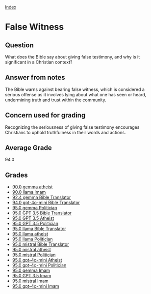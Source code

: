 
[Index](../../index.md)
# False Witness
## Question
What does the Bible say about giving false testimony, and why is it significant in a Christian context?

## Answer from notes
The Bible warns against bearing false witness, which is considered a serious offense as it involves lying about what one has seen or heard, undermining truth and trust within the community.

## Concern used for grading
Recognizing the seriousness of giving false testimony encourages Christians to uphold truthfulness in their words and actions.

## Average Grade
94.0

## Grades
 * [90.0 gemma atheist](../answers/gemma_atheist/False_Witness.md)
 * [90.0 llama Imam](../answers/llama_Imam/False_Witness.md)
 * [92.4 gemma Bible Translator](../answers/gemma_Bible_Translator/False_Witness.md)
 * [94.0 gpt-4o-mini Bible Translator](../answers/gpt-4o-mini_Bible_Translator/False_Witness.md)
 * [95.0 gemma Politician](../answers/gemma_Politician/False_Witness.md)
 * [95.0 GPT 3.5 Bible Translator](../answers/GPT_3.5_Bible_Translator/False_Witness.md)
 * [95.0 GPT 3.5 Atheist](../answers/GPT_3.5_Atheist/False_Witness.md)
 * [95.0 GPT 3.5 Politician](../answers/GPT_3.5_Politician/False_Witness.md)
 * [95.0 llama Bible Translator](../answers/llama_Bible_Translator/False_Witness.md)
 * [95.0 llama atheist](../answers/llama_atheist/False_Witness.md)
 * [95.0 llama Politician](../answers/llama_Politician/False_Witness.md)
 * [95.0 mistral Bible Translator](../answers/mistral_Bible_Translator/False_Witness.md)
 * [95.0 mistral atheist](../answers/mistral_atheist/False_Witness.md)
 * [95.0 mistral Politician](../answers/mistral_Politician/False_Witness.md)
 * [95.0 gpt-4o-mini Atheist](../answers/gpt-4o-mini_Atheist/False_Witness.md)
 * [95.0 gpt-4o-mini Politician](../answers/gpt-4o-mini_Politician/False_Witness.md)
 * [95.0 gemma Imam](../answers/gemma_Imam/False_Witness.md)
 * [95.0 GPT 3.5 Imam](../answers/GPT_3.5_Imam/False_Witness.md)
 * [95.0 mistral Imam](../answers/mistral_Imam/False_Witness.md)
 * [95.0 gpt-4o-mini Imam](../answers/gpt-4o-mini_Imam/False_Witness.md)
